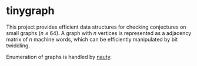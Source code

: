 # tinygraph

This project provides efficient data structures for checking conjectures on small graphs (*n* &le; 64). A graph with *n* vertices is represented as a adjacency matrix of *n* machine words, which can be efficiently manipulated by bit twiddling.

Enumeration of graphs is handled by [nauty](http://cs.anu.edu.au/~bdm/nauty/).
